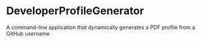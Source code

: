 # DeveloperProfileGenerator
A command-line application that dynamically generates a PDF profile from a GitHub username
